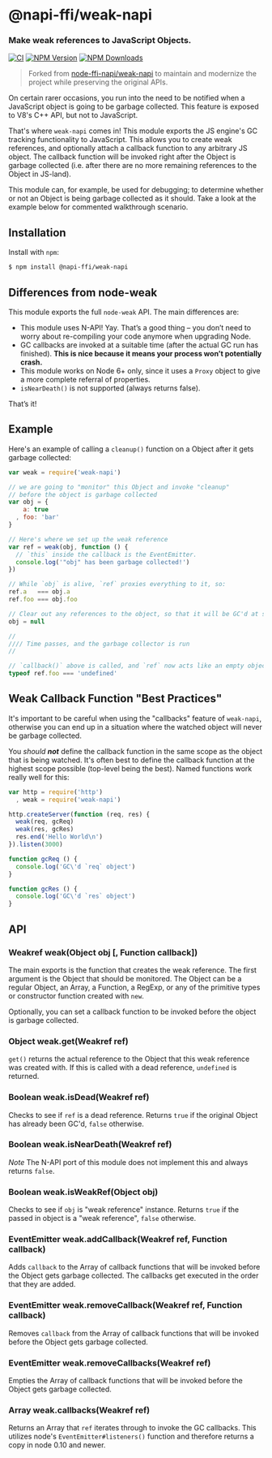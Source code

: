 @napi-ffi/weak-napi
===================
### Make weak references to JavaScript Objects.

[![CI](https://github.com/napi-ffi/weak-napi/actions/workflows/ci.yml/badge.svg)](https://github.com/napi-ffi/weak-napi/actions/workflows/ci.yml)
[![NPM Version](https://img.shields.io/npm/v/@napi-ffi/weak-napi.svg?style=flat)](https://npmjs.org/package/@napi-ffi/weak-napi)
[![NPM Downloads](https://img.shields.io/npm/dm/@napi-ffi/weak-napi.svg?style=flat)](https://npmjs.org/package/@napi-ffi/weak-napi)

> Forked from [node-ffi-napi/weak-napi](https://github.com/node-ffi-napi/weak-napi) to maintain and modernize the project while preserving the original APIs.

On certain rarer occasions, you run into the need to be notified when a JavaScript
object is going to be garbage collected. This feature is exposed to V8's C++ API,
but not to JavaScript.

That's where `weak-napi` comes in! This module exports the JS engine's GC tracking
functionality to JavaScript. This allows you to create weak references, and
optionally attach a callback function to any arbitrary JS object. The callback
function will be invoked right after the Object is garbage collected (i.e. after
there are no more remaining references to the Object in JS-land).

This module can, for example, be used for debugging; to determine whether or not
an Object is being garbage collected as it should.
Take a look at the example below for commented walkthrough scenario.


Installation
------------

Install with `npm`:

``` bash
$ npm install @napi-ffi/weak-napi
```

Differences from node-weak
--------------------------

This module exports the full `node-weak` API. The main differences are:

- This module uses N-API! Yay. That’s a good thing – you don’t need to worry
  about re-compiling your code anymore when upgrading Node.
- GC callbacks are invoked at a suitable time (after the actual GC run has
  finished). **This is nice because it means your process won’t
  potentially crash.**
- This module works on Node 6+ only, since it uses a `Proxy` object to give a
  more complete referral of properties.
- `isNearDeath()` is not supported (always returns false).

That’s it!

Example
-------

Here's an example of calling a `cleanup()` function on a Object after it gets
garbage collected:

``` js
var weak = require('weak-napi')

// we are going to "monitor" this Object and invoke "cleanup"
// before the object is garbage collected
var obj = {
    a: true
  , foo: 'bar'
}

// Here's where we set up the weak reference
var ref = weak(obj, function () {
  // `this` inside the callback is the EventEmitter.
  console.log('"obj" has been garbage collected!')
})

// While `obj` is alive, `ref` proxies everything to it, so:
ref.a   === obj.a
ref.foo === obj.foo

// Clear out any references to the object, so that it will be GC'd at some point...
obj = null

//
//// Time passes, and the garbage collector is run
//

// `callback()` above is called, and `ref` now acts like an empty object.
typeof ref.foo === 'undefined'
```


Weak Callback Function "Best Practices"
---------------------------------------

It's important to be careful when using the "callbacks" feature of `weak-napi`,
otherwise you can end up in a situation where the watched object will never
be garbage collected.

You _should **not**_ define the callback function in the same scope as the
object that is being watched. It's often best to define the callback function
at the highest scope possible (top-level being the best). Named functions
work really well for this:

``` js
var http = require('http')
  , weak = require('weak-napi')

http.createServer(function (req, res) {
  weak(req, gcReq)
  weak(res, gcRes)
  res.end('Hello World\n')
}).listen(3000)

function gcReq () {
  console.log('GC\'d `req` object')
}

function gcRes () {
  console.log('GC\'d `res` object')
}
```


API
---

### Weakref weak(Object obj [, Function callback])

The main exports is the function that creates the weak reference.
The first argument is the Object that should be monitored.
The Object can be a regular Object, an Array, a Function, a RegExp, or any of
the primitive types or constructor function created with `new`.

Optionally, you can set a callback function to be invoked
before the object is garbage collected.


### Object weak.get(Weakref ref)

`get()` returns the actual reference to the Object that this weak reference was
created with. If this is called with a dead reference, `undefined` is returned.


### Boolean weak.isDead(Weakref ref)

Checks to see if `ref` is a dead reference. Returns `true` if the original Object
has already been GC'd, `false` otherwise.


### Boolean weak.isNearDeath(Weakref ref)

*Note* The N-API port of this module does not implement this and
always returns `false`.


### Boolean weak.isWeakRef(Object obj)

Checks to see if `obj` is "weak reference" instance. Returns `true` if the
passed in object is a "weak reference", `false` otherwise.


### EventEmitter weak.addCallback(Weakref ref, Function callback)

Adds `callback` to the Array of callback functions that will be invoked before the
Object gets garbage collected. The callbacks get executed in the order that they
are added.


### EventEmitter weak.removeCallback(Weakref ref, Function callback)

Removes `callback` from the Array of callback functions that will be invoked before
the Object gets garbage collected.


### EventEmitter weak.removeCallbacks(Weakref ref)

Empties the Array of callback functions that will be invoked before the Object gets
garbage collected.


### Array weak.callbacks(Weakref ref)

Returns an Array that `ref` iterates through to invoke the GC callbacks. This
utilizes node's `EventEmitter#listeners()` function and therefore returns a copy
in node 0.10 and newer.
